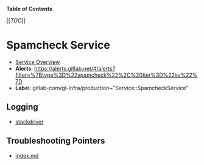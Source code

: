 <!-- MARKER: do not edit this section directly. Edit services/service-catalog.yml then run scripts/generate-docs -->

**Table of Contents**

[[_TOC_]]

# Spamcheck Service

* [Service Overview](https://dashboards.gitlab.net/d/spamcheck-main/spamcheck-overview)
* **Alerts**: <https://alerts.gitlab.net/#/alerts?filter=%7Btype%3D%22spamcheck%22%2C%20tier%3D%22sv%22%7D>
* **Label**: gitlab-com/gl-infra/production~"Service::SpamcheckService"

## Logging

* [stackdriver](https://cloudlogging.app.goo.gl/bdSg6UmtgiwMTBKs6)

## Troubleshooting Pointers

* [index.md](index.md)
<!-- END_MARKER -->

<!-- ## Summary -->

<!-- ## Architecture -->

<!-- ## Performance -->

<!-- ## Scalability -->

<!-- ## Availability -->

<!-- ## Durability -->

<!-- ## Security/Compliance -->

<!-- ## Monitoring/Alerting -->

<!-- ## Links to further Documentation -->
